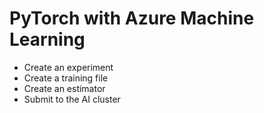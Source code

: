 # PyTorch with Azure Machine Learning

+ Create an experiment
+ Create a training file
+ Create an estimator
+ Submit to the AI cluster
